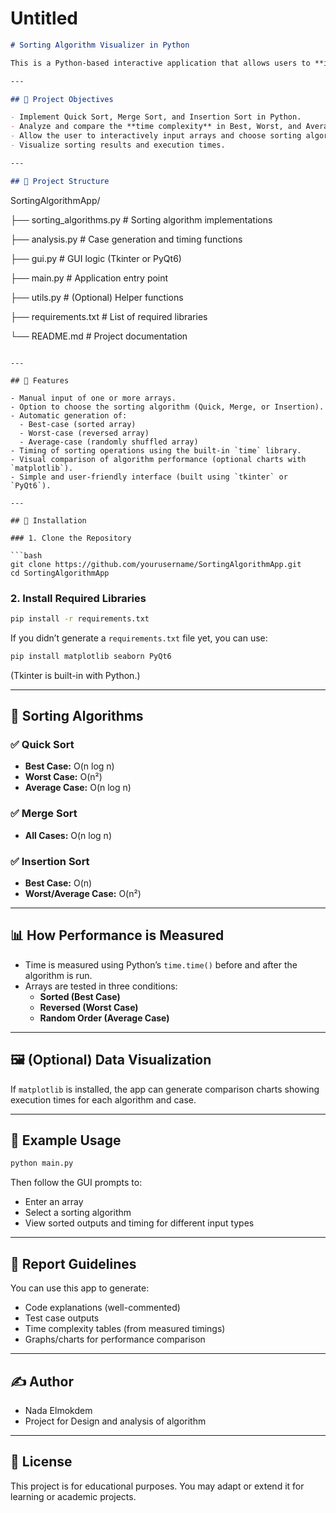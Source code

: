 # Untitled

```markdown
# Sorting Algorithm Visualizer in Python

This is a Python-based interactive application that allows users to **input arrays**, choose among three classic **sorting algorithms** (Quick Sort, Merge Sort, Insertion Sort), and **analyze their performance** under different input scenarios (Best, Worst, and Average cases). It also measures execution time and can visualize the results.

---

## 📌 Project Objectives

- Implement Quick Sort, Merge Sort, and Insertion Sort in Python.
- Analyze and compare the **time complexity** in Best, Worst, and Average cases.
- Allow the user to interactively input arrays and choose sorting algorithms.
- Visualize sorting results and execution times.

---

## 📁 Project Structure

```

SortingAlgorithmApp/

├── sorting_algorithms.py   # Sorting algorithm implementations

├── analysis.py             # Case generation and timing functions

├── gui.py                  # GUI logic (Tkinter or PyQt6)

├── main.py                 # Application entry point

├── utils.py                # (Optional) Helper functions

├── requirements.txt        # List of required libraries

└── README.md               # Project documentation

```

---

## 🚀 Features

- Manual input of one or more arrays.
- Option to choose the sorting algorithm (Quick, Merge, or Insertion).
- Automatic generation of:
  - Best-case (sorted array)
  - Worst-case (reversed array)
  - Average-case (randomly shuffled array)
- Timing of sorting operations using the built-in `time` library.
- Visual comparison of algorithm performance (optional charts with `matplotlib`).
- Simple and user-friendly interface (built using `tkinter` or `PyQt6`).

---

## 🔧 Installation

### 1. Clone the Repository

```bash
git clone https://github.com/yourusername/SortingAlgorithmApp.git
cd SortingAlgorithmApp

```

### 2. Install Required Libraries

```bash
pip install -r requirements.txt

```

If you didn’t generate a `requirements.txt` file yet, you can use:

```bash
pip install matplotlib seaborn PyQt6

```

(Tkinter is built-in with Python.)

---

## 🧠 Sorting Algorithms

### ✅ Quick Sort

- **Best Case:** O(n log n)
- **Worst Case:** O(n²)
- **Average Case:** O(n log n)

### ✅ Merge Sort

- **All Cases:** O(n log n)

### ✅ Insertion Sort

- **Best Case:** O(n)
- **Worst/Average Case:** O(n²)

---

## 📊 How Performance is Measured

- Time is measured using Python’s `time.time()` before and after the algorithm is run.
- Arrays are tested in three conditions:
    - **Sorted (Best Case)**
    - **Reversed (Worst Case)**
    - **Random Order (Average Case)**

---

## 🖼️ (Optional) Data Visualization

If `matplotlib` is installed, the app can generate comparison charts showing execution times for each algorithm and case.

---

## 🧪 Example Usage

```bash
python main.py

```

Then follow the GUI prompts to:

- Enter an array
- Select a sorting algorithm
- View sorted outputs and timing for different input types

---

## 📘 Report Guidelines

You can use this app to generate:

- Code explanations (well-commented)
- Test case outputs
- Time complexity tables (from measured timings)
- Graphs/charts for performance comparison

---

## ✍️ Author

- Nada Elmokdem
- Project for Design and analysis of algorithm

---

## 📄 License

This project is for educational purposes. You may adapt or extend it for learning or academic projects.